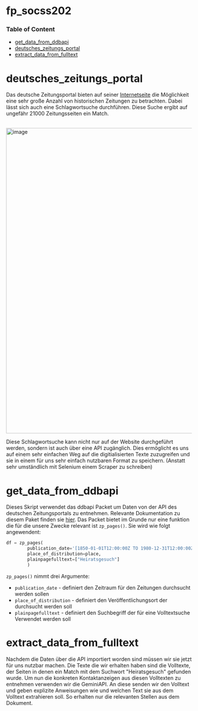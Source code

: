 # fp_socss202
### Table of Content
- [get_data_from_ddbapi](#get_data_from_ddbapi)
- [deutsches_zeitungs_portal](#deutsches_zeitungs_portal)
- [extract_data_from_fulltext](#extract_data_from_fulltext)

# deutsches_zeitungs_portal
Das deutsche Zeitungsportal bieten auf seiner <a href = "https://github.com/Deutsche-Digitale-Bibliothek/ddblabs-ddbapi">Internetseite<a> die Möglichkeit eine sehr große Anzahl von historischen Zeitungen zu betrachten. Dabei lässt sich auch eine Schlagwortsuche durchführen. Diese Suche ergibt auf ungefähr 21000 Zeitungsseiten ein Match. 
<p>
<br>
<img width="829" alt="image" src="https://github.com/user-attachments/assets/4fb7c476-bde7-4c8f-a606-92fa6d48f6a5" />
<br>  
</p>
Diese Schlagwortsuche kann nicht nur auf der Website durchgeführt werden, sondern ist auch über eine API zugänglich. Dies ermöglicht es uns auf einem sehr einfachen Weg auf die digitialisierten Texte zuzugreifen und sie in einem für uns sehr einfach nutzbaren Format zu speichern. (Anstatt sehr umständlich mit Selenium einem Scraper zu schreiben)

# get_data_from_ddbapi
Dieses Skript verwendet das ddbapi Packet um Daten von der API des deutschen Zeitungsportals zu entnehmen. Relevante Dokumentation zu diesem Paket finden sie <a href = "https://github.com/Deutsche-Digitale-Bibliothek/ddblabs-ddbapi">hier<a>. Das Packet bietet im Grunde nur eine funktion die für die unsere Zwecke relevant ist `zp_pages()`. Sie wird wie folgt angewendent:
```py
df = zp_pages(
        publication_date='[1850-01-01T12:00:00Z TO 1980-12-31T12:00:00Z]', 
        place_of_distribution=place, 
        plainpagefulltext=["Heiratsgesuch"]
        )
```
`zp_pages()` nimmt drei Argumente:
- `publication_date` - definiert den Zeitraum für den Zeitungen durchsucht werden sollen
-  `place_of_distribution` - definiert den Veröffentlichungsort der durchsucht werden soll
-  `plainpagefulltext` - definiert den Suchbegriff der für eine Volltextsuche Verwendet werden soll


# extract_data_from_fulltext
Nachdem die Daten über die API importiert worden sind müssen wir sie jetzt für uns nutzbar machen. Die Texte die wir erhalten haben sind die Volltexte, der Seiten in denen ein Match mit dem Suchwort "Heiratsgesuch" gefunden wurde. Um nun die konkreten Kontaktanzeigen aus diesen Volltexten zu entnehmen verwenden wir die GeminiAPI. An diese senden wir den Volltext und geben explizite Anweisungen wie und welchen Text sie aus dem Volltext extrahieren soll. So erhalten nur die relevanten Stellen aus dem Dokument. 

